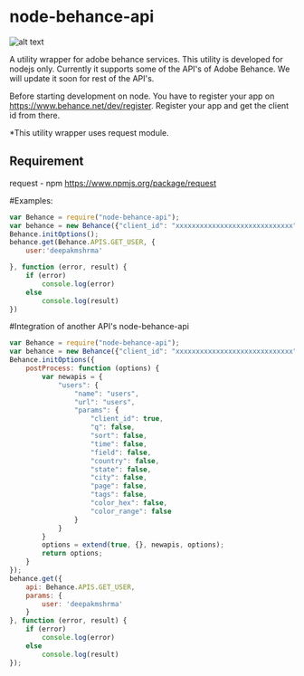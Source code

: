 node-behance-api
================
![alt text](https://lh3.googleusercontent.com/-LhvnLJ399cM/VEeEVoEjoXI/AAAAAAAAAy8/EkHJZWtKkfM/w530-h207-no/behance-logo-grey.png "node-behance-logo")

A utility wrapper for adobe behance services. This utility is developed for nodejs only. Currently it supports some of the API's of Adobe Behance. We will update it soon for rest of the API's.

Before starting development on node. You have to register your app on https://www.behance.net/dev/register. Register your app and get the client id from there.

*This utility wrapper uses request module.

Requirement
------------
request - npm
https://www.npmjs.org/package/request


#Examples:

``` javascript
var Behance = require("node-behance-api");
var behance = new Behance({"client_id": "xxxxxxxxxxxxxxxxxxxxxxxxxxxxx"})
Behance.initOptions();
behance.get(Behance.APIS.GET_USER, {
    user:'deepakmshrma'

}, function (error, result) {
    if (error)
        console.log(error)
    else
        console.log(result)
})
```
#Integration of another API's node-behance-api
``` javascript
var Behance = require("node-behance-api");
var behance = new Behance({"client_id": "xxxxxxxxxxxxxxxxxxxxxxxxxxxxx"})
Behance.initOptions({
    postProcess: function (options) {
        var newapis = {
            "users": {
                "name": "users",
                "url": "users",
                "params": {
                    "client_id": true,
                    "q": false,
                    "sort": false,
                    "time": false,
                    "field": false,
                    "country": false,
                    "state": false,
                    "city": false,
                    "page": false,
                    "tags": false,
                    "color_hex": false,
                    "color_range": false
                }
            }
        }
        options = extend(true, {}, newapis, options);
        return options;
    }
});
behance.get({
    api: Behance.APIS.GET_USER,
    params: {
        user: 'deepakmshrma'
    }
}, function (error, result) {
    if (error)
        console.log(error)
    else
        console.log(result)
});
```
